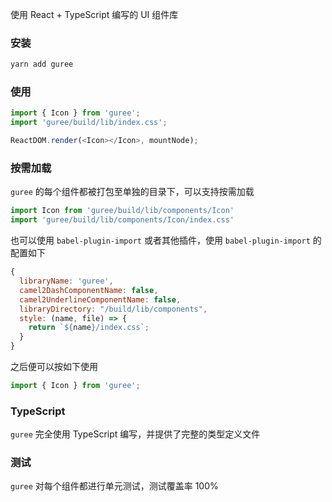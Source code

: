 使用 React + TypeScript 编写的 UI 组件库

### 安装

``` js static
yarn add guree
```

### 使用

``` js static
import { Icon } from 'guree';
import 'guree/build/lib/index.css';

ReactDOM.render(<Icon></Icon>, mountNode);
```

### 按需加载

`guree` 的每个组件都被打包至单独的目录下，可以支持按需加载

``` js static
import Icon from 'guree/build/lib/components/Icon'
import 'guree/build/lib/components/Icon/index.css'
```

也可以使用 `babel-plugin-import` 或者其他插件，使用 `babel-plugin-import` 的配置如下

``` js static
{
  libraryName: 'guree',
  camel2DashComponentName: false,
  camel2UnderlineComponentName: false,
  libraryDirectory: "/build/lib/components",
  style: (name, file) => {
    return `${name}/index.css`;
  }
}
```

之后便可以按如下使用

``` js static
import { Icon } from 'guree';
```

### TypeScript

`guree` 完全使用 TypeScript 编写，并提供了完整的类型定义文件

### 测试

`guree` 对每个组件都进行单元测试，测试覆盖率 100%

